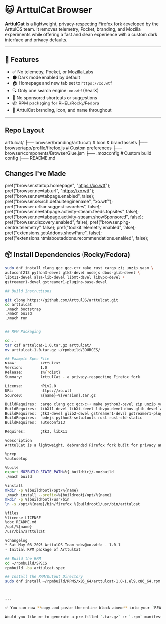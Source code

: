 # 🐱 ArttulCat Browser

**ArttulCat** is a lightweight, privacy-respecting Firefox fork developed by the ArttulOS team. It removes telemetry, Pocket, branding, and Mozilla experiments while offering a fast and clean experience with a custom dark interface and privacy defaults.

---

## 🚀 Features

- ✅ No telemetry, Pocket, or Mozilla Labs
- 🌑 Dark mode enabled by default
- 🏠 Homepage and new tab set to `https://xo.wtf`
- 🔍 Only one search engine: `xo.wtf` (SearX)
- 🚫 No sponsored shortcuts or suggestions
- 📦 RPM packaging for RHEL/Rocky/Fedora
- 🧼 ArttulCat branding, icon, and name throughout

---

## Repo Layout
arttulcat/
├── browser/branding/arttulcat/       # Icon & brand assets
├── browser/app/profile/firefox.js    # Custom preferences
├── browser/components/BrowserGlue.jsm
├── .mozconfig                        # Custom build config
├── README.md

## Changes I've Made
pref("browser.startup.homepage", "https://xo.wtf");
pref("browser.newtab.url", "https://xo.wtf");
pref("browser.newtabpage.enabled", false);
pref("browser.search.defaultenginename", "xo.wtf");
pref("browser.urlbar.suggest.searches", false);
pref("browser.newtabpage.activity-stream.feeds.topsites", false);
pref("browser.newtabpage.activity-stream.showSponsored", false);
pref("browser.discovery.enabled", false);
pref("browser.ping-centre.telemetry", false);
pref("toolkit.telemetry.enabled", false);
pref("extensions.getAddons.showPane", false);
pref("extensions.htmlaboutaddons.recommendations.enabled", false);


## 📦 Install Dependencies (Rocky/Fedora)

```bash
sudo dnf install clang gcc gcc-c++ make rust cargo zip unzip yasm \
autoconf213 python3-devel gtk3-devel nodejs dbus-glib-devel \
libX11-devel alsa-lib-devel libXt-devel libvpx-devel \
gstreamer1-devel gstreamer1-plugins-base-devel

## Build Instructions

git clone https://github.com/ArttulOS/arttulcat.git
cd arttulcat
./mach bootstrap
./mach build
./mach run


## RPM Packaging

cd ..
tar czf arttulcat-1.0.tar.gz arttulcat/
mv arttulcat-1.0.tar.gz ~/rpmbuild/SOURCES/

## Example Spec File
Name:           arttulcat
Version:        1.0
Release:        1%{?dist}
Summary:        ArttulCat - a privacy-respecting Firefox fork

License:        MPLv2.0
URL:            https://xo.wtf
Source0:        %{name}-%{version}.tar.gz

BuildRequires:  cargo clang gcc gcc-c++ make python3-devel zip unzip yasm
BuildRequires:  libX11-devel libXt-devel libvpx-devel dbus-glib-devel alsa-lib-devel
BuildRequires:  gtk3-devel glib2-devel gstreamer1-devel gstreamer1-plugins-base-devel
BuildRequires:  nodejs python3-setuptools rust rust-std-static
BuildRequires:  autoconf213

Requires:       gtk3, libX11

%description
ArttulCat is a lightweight, debranded Firefox fork built for privacy and minimalism.

%prep
%autosetup

%build
export MOZBUILD_STATE_PATH=%{_builddir}/.mozbuild
./mach build

%install
mkdir -p %{buildroot}/opt/%{name}
./mach install --prefix=%{buildroot}/opt/%{name}
mkdir -p %{buildroot}/usr/bin
ln -s /opt/%{name}/bin/firefox %{buildroot}/usr/bin/arttulcat

%files
%license LICENSE
%doc README.md
/opt/%{name}
/usr/bin/arttulcat

%changelog
* Sat May 03 2025 ArttulOS Team <dev@xo.wtf> - 1.0-1
- Initial RPM package of ArttulCat

## Build the RPM
cd ~/rpmbuild/SPECS
rpmbuild -ba arttulcat.spec

## Install the RPM/Output Directory
sudo dnf install ~/rpmbuild/RPMS/x86_64/arttulcat-1.0-1.el9.x86_64.rpm



---

✅ You can now **copy and paste the entire block above** into your `README.md`, website, GitHub page, or any documentation file.

Would you like me to generate a pre-filled `.tar.gz` or `.rpm` manifest structure as well?
